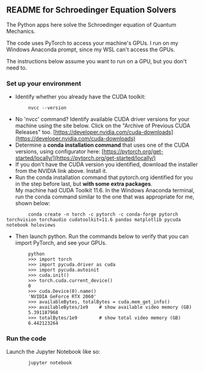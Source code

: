 
## README for Schroedinger Equation Solvers

The Python apps here solve the Schroedinger equation of Quantum Mechanics.  

The code uses PyTorch to access your machine's GPUs.  I run on my Windows
Anaconda prompt, since my WSL can't access the GPUs.  

The instructions below assume you want to run on a GPU, but you don't need to.

### Set up your environment
* Identify whether you already have the CUDA toolkit:
```
        nvcc --version
```
* No 'nvcc' command?  Identify available CUDA driver versions for your machine using the site below.
Click on the "Archive of Previous CUDA Releases" too.
    [https://developer.nvidia.com/cuda-downloads](https://developer.nvidia.com/cuda-downloads)
* Determine a **conda installation command** that uses one of the CUDA versions, using configurator here:
    [https://pytorch.org/get-started/locally/](https://pytorch.org/get-started/locally/)
* If you don't have the CUDA version you identified, download the installer from the NVIDIA link above.  Install it.
* Run the conda installation command that pytorch.org identified for you in the step before last, but **with some extra packages**.  
My machine had CUDA Toolkit 11.6.  In the Windows Anaconda terminal, run the conda command similar to the one that was appropriate
for me, shown below:  
```
        conda create -n torch -c pytorch -c conda-forge pytorch torchvision torchaudio cudatoolkit=11.6 pandas matplotlib pycuda notebook holoviews
```
* Then launch python.  Run the commands below to verify that you can import PyTorch, and see your GPUs.  
```
        python
        >>> import torch
        >>> import pycuda.driver as cuda
        >>> import pycuda.autoinit
        >>> cuda.init()
        >>> torch.cuda.current_device()
        0
        >>> cuda.Device(0).name()
        'NVIDIA GeForce RTX 2060'
        >>> availableBytes, totalBytes = cuda.mem_get_info()
        >>> availableBytes/1e9    # show available video memory (GB)
        5.391187968
        >>> totalBytes/1e9        # show total video memory (GB)
        6.442123264
```
### Run the code
Launch the Jupyter Notebook like so:
```
        jupyter notebook
```
